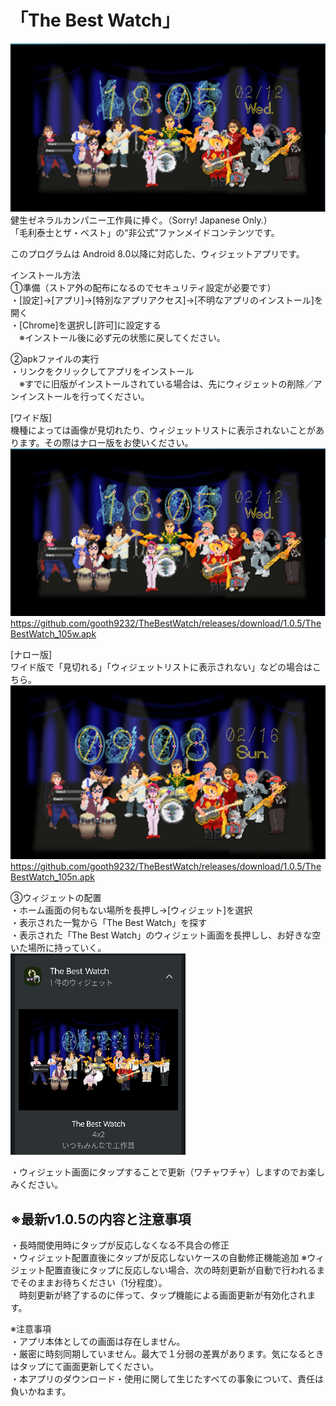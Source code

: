 # 「The Best Watch」
![WatchFace](https://github.com/gooth9232/TheBestWatch/blob/master/img/app_preview.png)  
健生ゼネラルカンパニー工作員に捧ぐ。（Sorry! Japanese Only.）  
「毛利泰士とザ・ベスト」の“非公式”ファンメイドコンテンツです。  
  
このプログラムは Android 8.0以降に対応した、ウィジェットアプリです。  
  
インストール方法  
①準備（ストア外の配布になるのでセキュリティ設定が必要です）  
・[設定]→[アプリ]→[特別なアプリアクセス]→[不明なアプリのインストール]を開く  
・[Chrome]を選択し[許可]に設定する  
　※インストール後に必ず元の状態に戻してください。  
  
②apkファイルの実行  
・リンクをクリックしてアプリをインストール  
　※すでに旧版がインストールされている場合は、先にウィジェットの削除／アンインストールを行ってください。  
  
[ワイド版]  
機種によっては画像が見切れたり、ウィジェットリストに表示されないことがあります。その際はナロー版をお使いください。  
![WatchFace](https://github.com/gooth9232/TheBestWatch/blob/master/img/app_preview.png)  
https://github.com/gooth9232/TheBestWatch/releases/download/1.0.5/TheBestWatch_105w.apk
  
[ナロー版]  
ワイド版で「見切れる」「ウィジェットリストに表示されない」などの場合はこちら。  
![WatchFace](https://github.com/gooth9232/TheBestWatch/blob/master/img/app_preview_nallow.png)  
https://github.com/gooth9232/TheBestWatch/releases/download/1.0.5/TheBestWatch_105n.apk
  
③ウィジェットの配置  
・ホーム画面の何もない場所を長押し→[ウィジェット]を選択  
・表示された一覧から「The Best Watch」を探す  
・表示された「The Best Watch」のウィジェット画面を長押しし、お好きな空いた場所に持っていく。  
![Wedget](https://github.com/gooth9232/TheBestWatch/blob/master/img/app_wedget.png)  
  
・ウィジェット画面にタップすることで更新（ワチャワチャ）しますのでお楽しみください。  
    
## ※最新v1.0.5の内容と注意事項  
・長時間使用時にタップが反応しなくなる不具合の修正  
・ウィジェット配置直後にタップが反応しないケースの自動修正機能追加
※ウィジェット配置直後にタップに反応しない場合、次の時刻更新が自動で行われるまでそのままお待ちください（1分程度）。  
　時刻更新が終了するのに伴って、タップ機能による画面更新が有効化されます。  
  
※注意事項  
・アプリ本体としての画面は存在しません。  
・厳密に時刻同期していません。最大で１分弱の差異があります。気になるときはタップにて画面更新してください。  
・本アプリのダウンロード・使用に関して生じたすべての事象について、責任は負いかねます。